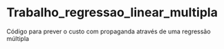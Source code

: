 # Trabalho_regressao_linear_multipla
Código para prever o custo com propaganda através de uma regressão múltipla

